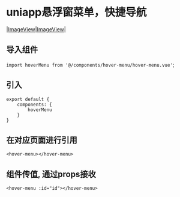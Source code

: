 # uniapp悬浮窗菜单，快捷导航

|[ImageView](https://img.cdn.aliyun.dcloud.net.cn/stream/plugin_screens/35a07ca0-bd0c-11ea-ba75-ff18aea1b9b3_0.png?v=1595580107)|[ImageView](https://img.cdn.aliyun.dcloud.net.cn/stream/plugin_screens/35a07ca0-bd0c-11ea-ba75-ff18aea1b9b3_1.png?v=1595580107)|

## 导入组件
`import hoverMenu from '@/components/hover-menu/hover-menu.vue'`;

## 引入
```
export default {
    components: {
        hoverMenu
    }
}

```
## 在对应页面进行引用
`<hover-menu></hover-menu>`

## 组件传值, 通过props接收
`<hover-menu :id="id"></hover-menu>`
